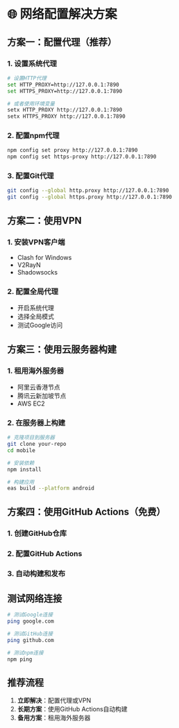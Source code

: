 # 🌐 网络配置解决方案

## 方案一：配置代理（推荐）

### 1. 设置系统代理
```bash
# 设置HTTP代理
set HTTP_PROXY=http://127.0.0.1:7890
set HTTPS_PROXY=http://127.0.0.1:7890

# 或者使用环境变量
setx HTTP_PROXY http://127.0.0.1:7890
setx HTTPS_PROXY http://127.0.0.1:7890
```

### 2. 配置npm代理
```bash
npm config set proxy http://127.0.0.1:7890
npm config set https-proxy http://127.0.0.1:7890
```

### 3. 配置Git代理
```bash
git config --global http.proxy http://127.0.0.1:7890
git config --global https.proxy http://127.0.0.1:7890
```

## 方案二：使用VPN

### 1. 安装VPN客户端
- Clash for Windows
- V2RayN
- Shadowsocks

### 2. 配置全局代理
- 开启系统代理
- 选择全局模式
- 测试Google访问

## 方案三：使用云服务器构建

### 1. 租用海外服务器
- 阿里云香港节点
- 腾讯云新加坡节点
- AWS EC2

### 2. 在服务器上构建
```bash
# 克隆项目到服务器
git clone your-repo
cd mobile

# 安装依赖
npm install

# 构建应用
eas build --platform android
```

## 方案四：使用GitHub Actions（免费）

### 1. 创建GitHub仓库
### 2. 配置GitHub Actions
### 3. 自动构建和发布

## 测试网络连接

```bash
# 测试Google连接
ping google.com

# 测试GitHub连接
ping github.com

# 测试npm连接
npm ping
```

## 推荐流程

1. **立即解决**：配置代理或VPN
2. **长期方案**：使用GitHub Actions自动构建
3. **备用方案**：租用海外服务器
